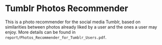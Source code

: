 # Tumblr Photos Recommender
This is a photo recommender for the social media Tumblr, based on similarities between photos already liked by a user and the ones a user may enjoy. More details can be found in `report/Photos_Recommender_for_Tumblr_Users.pdf`.
